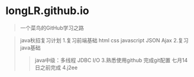 # longLR.github.io

>一个菜鸟的GitHub学习之路

>java秋招复习计划
>1.复习前端基础 html css javascript JSON Ajax
>2.复习java基础
>>java中级：多线程 JDBC I/O
>3.熟悉使用github 完成git配置
>七月14日之前完成 
>4.j2ee
